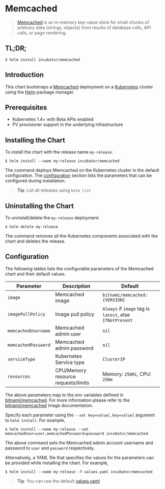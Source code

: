 # Memcached

> [Memcached](https://memcached.org/) is an in-memory key-value store for small chunks of arbitrary data (strings, objects) from results of database calls, API calls, or page rendering.

## TL;DR;

```console
$ helm install incubator/memcached
```

## Introduction

This chart bootstraps a [Memcached](https://github.com/bitnami/bitnami-docker-memcached) deployment on a [Kubernetes](http://kubernetes.io) cluster using the [Helm](https://helm.sh) package manager.

## Prerequisites

- Kubernetes 1.4+ with Beta APIs enabled
- PV provisioner support in the underlying infrastructure

## Installing the Chart

To install the chart with the release name `my-release`:

```console
$ helm install --name my-release incubator/memcached
```

The command deploys Memcached on the Kubernetes cluster in the default configuration. The [configuration](#configuration) section lists the parameters that can be configured during installation.

> **Tip**: List all releases using `helm list`

## Uninstalling the Chart

To uninstall/delete the `my-release` deployment:

```console
$ helm delete my-release
```

The command removes all the Kubernetes components associated with the chart and deletes the release.

## Configuration

The following tables lists the configurable parameters of the Memcached chart and their default values.

|      Parameter      |             Description             |                         Default                          |
|---------------------|-------------------------------------|----------------------------------------------------------|
| `image`             | Memcached image                     | `bitnami/memcached:{VERSION}`                            |
| `imagePullPolicy`   | Image pull policy                   | `Always` if `image` tag is `latest`, else `IfNotPresent` |
| `memcachedUsername` | Memcached admin user                | `nil`                                                    |
| `memcachedPassword` | Memcached admin password            | `nil`                                                    |
| `serviceType`       | Kubernetes Service type             | `ClusterIP`                                              |
| `resources`         | CPU/Memory resource requests/limits | Memory: `256Mi`, CPU: `250m`                             |

The above parameters map to the env variables defined in [bitnami/memcached](http://github.com/bitnami/bitnami-docker-memcached). For more information please refer to the [bitnami/memcached](http://github.com/bitnami/bitnami-docker-memcached) image documentation.

Specify each parameter using the `--set key=value[,key=value]` argument to `helm install`. For example,

```console
$ helm install --name my-release --set memcachedUser=user,memcachedPassword=password incubator/memcached
```

The above command sets the Memcached admin account username and password to `user` and `password` respectively.

Alternatively, a YAML file that specifies the values for the parameters can be provided while installing the chart. For example,

```console
$ helm install --name my-release -f values.yaml incubator/memcached
```

> **Tip**: You can use the default [values.yaml](values.yaml)

